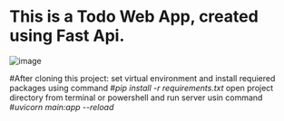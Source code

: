# This is a Todo Web App, created using Fast Api.

![image](https://user-images.githubusercontent.com/52817046/203592164-bae0e479-0b68-4e1d-9089-534b5bd425c3.png)


#After cloning this project:
  set virtual environment and install requiered packages using command
    #*pip install -r requirements.txt*
  open project directory from terminal or powershell and run server usin command
    #*uvicorn main:app --reload*

